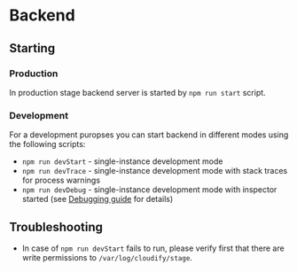 # Backend

## Starting

### Production

In production stage backend server is started by `npm run start` script. 

### Development

For a development puropses you can start backend in different modes using the following scripts:
* `npm run devStart` - single-instance development mode
* `npm run devTrace` - single-instance development mode with stack traces for process warnings 
* `npm run devDebug` - single-instance development mode with inspector started (see [Debugging guide](https://nodejs.org/en/docs/guides/debugging-getting-started/) for details)

## Troubleshooting
* In case of `npm run devStart` fails to run, please verify first that there are write permissions to `/var/log/cloudify/stage`.
